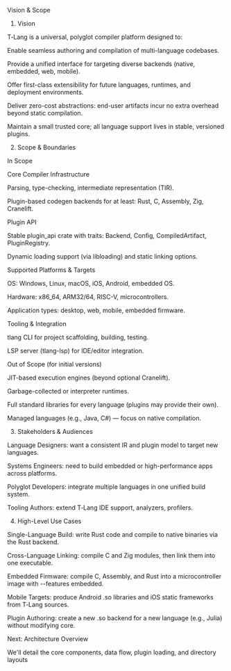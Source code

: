 Vision & Scope

1. Vision

T‑Lang is a universal, polyglot compiler platform designed to:

Enable seamless authoring and compilation of multi-language codebases.

Provide a unified interface for targeting diverse backends (native, embedded, web, mobile).

Offer first-class extensibility for future languages, runtimes, and deployment environments.

Deliver zero-cost abstractions: end-user artifacts incur no extra overhead beyond static compilation.

Maintain a small trusted core; all language support lives in stable, versioned plugins.

2. Scope & Boundaries

In Scope

Core Compiler Infrastructure

Parsing, type-checking, intermediate representation (TIR).

Plugin-based codegen backends for at least: Rust, C, Assembly, Zig, Cranelift.

Plugin API

Stable plugin_api crate with traits: Backend, Config, CompiledArtifact, PluginRegistry.

Dynamic loading support (via libloading) and static linking options.

Supported Platforms & Targets

OS: Windows, Linux, macOS, iOS, Android, embedded OS.

Hardware: x86_64, ARM32/64, RISC-V, microcontrollers.

Application types: desktop, web, mobile, embedded firmware.

Tooling & Integration

tlang CLI for project scaffolding, building, testing.

LSP server (tlang-lsp) for IDE/editor integration.

Out of Scope (for initial versions)

JIT-based execution engines (beyond optional Cranelift).

Garbage-collected or interpreter runtimes.

Full standard libraries for every language (plugins may provide their own).

Managed languages (e.g., Java, C#) — focus on native compilation.

3. Stakeholders & Audiences

Language Designers: want a consistent IR and plugin model to target new languages.

Systems Engineers: need to build embedded or high-performance apps across platforms.

Polyglot Developers: integrate multiple languages in one unified build system.

Tooling Authors: extend T‑Lang IDE support, analyzers, profilers.

4. High-Level Use Cases

Single-Language Build: write Rust code and compile to native binaries via the Rust backend.

Cross-Language Linking: compile C and Zig modules, then link them into one executable.

Embedded Firmware: compile C, Assembly, and Rust into a microcontroller image with --features embedded.

Mobile Targets: produce Android .so libraries and iOS static frameworks from T‑Lang sources.

Plugin Authoring: create a new .so backend for a new language (e.g., Julia) without modifying core.

Next: Architecture Overview

We'll detail the core components, data flow, plugin loading, and directory layouts